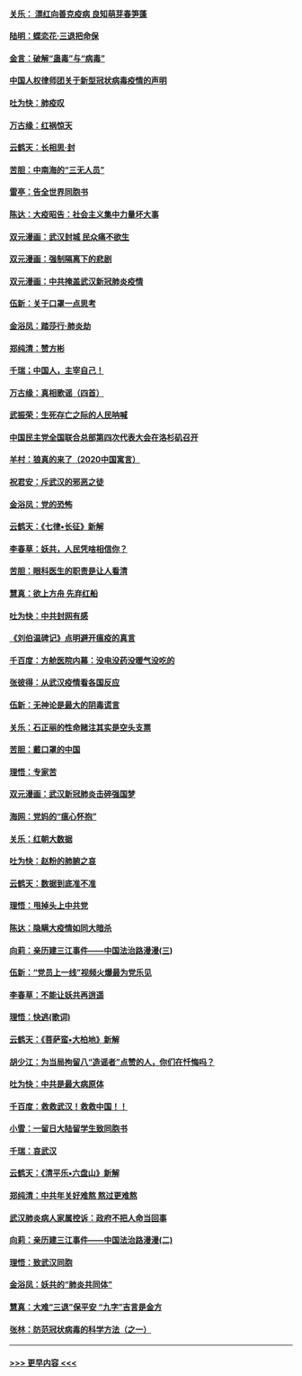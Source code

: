 #### [关乐： 漂红向善克疫病 良知萌芽春笋蓬](../pages/nsc993/n11865710.md?t=02140044) 
#### [陆明：蝶恋花‧三退把命保](../pages/nsc993/n11865673.md?t=02140044) 
#### [金言：破解“蛊毒”与“病毒”](../pages/nsc993/n11864103.md?t=02140044) 
#### [中国人权律师团关于新型冠状病毒疫情的声明](../pages/nsc993/n11864249.md?t=02140044) 
#### [吐为快：肺疫叹](../pages/nsc993/n11864027.md?t=02140044) 
#### [万古缘：红祸惊天](../pages/nsc993/n11864079.md?t=02140044) 
#### [云鹤天：长相思‧封](../pages/nsc993/n11864006.md?t=02140044) 
#### [苦胆：中南海的“三无人员”](../pages/nsc993/n11862997.md?t=02140044) 
#### [雷亭：告全世界同胞书](../pages/nsc993/n11862572.md?t=02140044) 
#### [陈达：大疫昭告：社会主义集中力量坏大事](../pages/nsc993/n11859419.md?t=02140044) 
#### [双元漫画：武汉封城 民众痛不欲生](../pages/nsc993/n11859287.md?t=02140044) 
#### [双元漫画：强制隔离下的悲剧](../pages/nsc993/n11859244.md?t=02140044) 
#### [双元漫画：中共掩盖武汉新冠肺炎疫情](../pages/nsc993/n11858249.md?t=02140044) 
#### [伍新：关于口罩一点思考](../pages/nsc993/n11859195.md?t=02140044) 
#### [金浴凤：踏莎行‧肺炎劫](../pages/nsc993/n11858227.md?t=02140044) 
#### [郑纯清：赞方彬](../pages/nsc993/n11856803.md?t=02140044) 
#### [千瑞；中国人，主宰自己！](../pages/nsc993/n11856793.md?t=02140044) 
#### [万古缘：真相歌谣（四首）](../pages/nsc993/n11856263.md?t=02140044) 
#### [武振荣：生死存亡之际的人民呐喊](../pages/nsc993/n11856256.md?t=02140044) 
#### [中国民主党全国联合总部第四次代表大会在洛杉矶召开](../pages/nsc993/n11856344.md?t=02140044) 
#### [羊村：狼真的来了（2020中国寓言）](../pages/nsc993/n11856229.md?t=02140044) 
#### [祝君安：斥武汉的邪恶之徒](../pages/nsc993/n11855861.md?t=02140044) 
#### [金浴凤：党的恐怖](../pages/nsc993/n11855849.md?t=02140044) 
#### [云鹤天：《七律▪长征》新解](../pages/nsc993/n11855479.md?t=02140044) 
#### [李春草：妖共，人民凭啥相信你？](../pages/nsc993/n11855196.md?t=02140044) 
#### [苦胆：眼科医生的职责是让人看清](../pages/nsc993/n11853840.md?t=02140044) 
#### [慧真：欲上方舟 先弃红船](../pages/nsc993/n11853483.md?t=02140044) 
#### [吐为快：中共封网有感](../pages/nsc993/n11852575.md?t=02140044) 
#### [《刘伯温碑记》点明避开瘟疫的真言](../pages/nsc993/n11852128.md?t=02140044) 
#### [千百度：方舱医院内幕：没电没药没暖气没吃的](../pages/nsc993/n11850211.md?t=02140044) 
#### [张彼得：从武汉疫情看各国反应](../pages/nsc993/n11850102.md?t=02140044) 
#### [伍新：无神论是最大的阴毒谎言](../pages/nsc993/n11846129.md?t=02140044) 
#### [关乐：石正丽的性命赌注其实是空头支票](../pages/nsc993/n11846109.md?t=02140044) 
#### [苦胆：戴口罩的中国](../pages/nsc993/n11845576.md?t=02140044) 
#### [理悟：专家苦](../pages/nsc993/n11845564.md?t=02140044) 
#### [双元漫画：武汉新冠肺炎击碎强国梦](../pages/nsc993/n11843320.md?t=02140044) 
#### [海网：党妈的“瘟心怀抱”](../pages/nsc993/n11840740.md?t=02140044) 
#### [关乐：红朝大数据](../pages/nsc993/n11840675.md?t=02140044) 
#### [吐为快：赵粉的肺腑之哀](../pages/nsc993/n11840618.md?t=02140044) 
#### [云鹤天：数据到底准不准](../pages/nsc993/n11840325.md?t=02140044) 
#### [理悟：甩掉头上中共党](../pages/nsc993/n11838826.md?t=02140044) 
#### [陈达：隐瞒大疫情如同大暗杀](../pages/nsc993/n11838771.md?t=02140044) 
#### [向莉：亲历建三江事件——中国法治路漫漫(三)](../pages/nsc993/n11831825.md?t=02140044) 
#### [伍新：“党员上一线”视频火爆最为党乐见](../pages/nsc993/n11838200.md?t=02140044) 
#### [李春草：不能让妖共再逍遥](../pages/nsc993/n11838102.md?t=02140044) 
#### [理悟：快逃(歌词)](../pages/nsc993/n11838083.md?t=02140044) 
#### [云鹤天：《菩萨蛮▪大柏地》新解](../pages/nsc993/n11838059.md?t=02140044) 
#### [胡少江：为当局拘留八“造谣者”点赞的人，你们在忏悔吗？](../pages/nsc993/n11836801.md?t=02140044) 
#### [吐为快：中共是最大病原体](../pages/nsc993/n11836748.md?t=02140044) 
#### [千百度：救救武汉！救救中国！！](../pages/nsc993/n11836145.md?t=02140044) 
#### [小雪：一留日大陆留学生致同胞书](../pages/nsc993/n11834624.md?t=02140044) 
#### [千瑞：哀武汉](../pages/nsc993/n11833647.md?t=02140044) 
#### [云鹤天：《清平乐▪六盘山》新解](../pages/nsc993/n11833611.md?t=02140044) 
#### [郑纯清：中共年关好难熬 熬过更难熬](../pages/nsc993/n11833489.md?t=02140044) 
#### [武汉肺炎病人家属控诉：政府不把人命当回事](../pages/nsc993/n11833205.md?t=02140044) 
#### [向莉：亲历建三江事件——中国法治路漫漫(二)](../pages/nsc993/n11829102.md?t=02140044) 
#### [理悟：致武汉同胞](../pages/nsc993/n11831522.md?t=02140044) 
#### [金浴凤：妖共的“肺炎共同体”](../pages/nsc993/n11829448.md?t=02140044) 
#### [慧真：大难“三退”保平安 “九字”吉言是金方](../pages/nsc993/n11829501.md?t=02140044) 
#### [张林：防范冠状病毒的科学方法（之一）](../pages/nsc993/n11828618.md?t=02140044) 

----
#### [ >>> 更早内容 <<< ](../indexes/nsc993-earlier.md)
